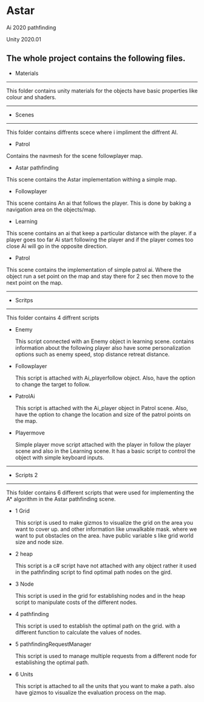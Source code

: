 # Astar
Ai 2020 pathfinding

Unity 2020.01


The whole project contains the following files.
------------------------------------------------------------------------------------------------------------------------------------------------------------------------
- Materials
------------------------------------------------------------------------------------------------------------------------------------------------------------------------

This folder contains unity materials for the objects have basic properties like colour and shaders.

------------------------------------------------------------------------------------------------------------------------------------------------------------------------
- Scenes
------------------------------------------------------------------------------------------------------------------------------------------------------------------------

This folder contains diffrents scece where i impliment the diffrent AI.
    
+ Patrol

Contains the navmesh for the scene followplayer map.
    
+ Astar pathfinding

This scene contains the Astar implementation withing a simple map.

+ Followplayer

This scene contains An ai that follows the player. This is done by baking a navigation area on the objects/map.

+ Learning

This scene contains an ai that keep a particular distance with the player. if a player goes too far Ai start following the player and if the player comes too close Ai will go in the opposite direction.

+ Patrol

This scene contains the implementation of simple patrol ai. Where the object run a set point on the map and stay there for 2 sec then move to the next point on the map.

------------------------------------------------------------------------------------------------------------------------------------------------------------------------
- Scritps 
------------------------------------------------------------------------------------------------------------------------------------------------------------------------

This folder contains 4 diffrent scripts 

+ Enemy

    This script connected with an Enemy object in learning scene. contains information about the following player also have some personalization options such as enemy speed, stop distance retreat distance.

+ Followplayer

    This script is attached with Ai_playerfollow object. Also, have the option to change the target to follow.

+ PatrolAi

    This script is attached with the Ai_player object in Patrol scene. Also, have the option to change the location and size of the patrol points on the map.

+ Playermove
    
    Simple player move script attached with the player in follow the player scene and also in the Learning scene. It has a basic script to control the object with simple keyboard inputs.

------------------------------------------------------------------------------------------------------------------------------------------------------------------------
- Scripts 2 
------------------------------------------------------------------------------------------------------------------------------------------------------------------------

This folder contains 6 different scripts that were used for implementing the A* algorithm in the Astar pathfinding scene.

+ 1 Grid

    This script is used to make gizmos to visualize the grid on the area you want to cover up. and other information like unwalkable mask. where we want to put obstacles on the area. have public variable s like grid world size and node size. 

+ 2 heap

    This script is a c# script have not attached with any object rather it used in the pathfinding script to find optimal path nodes on the gird.

+ 3 Node

    This script is used in the grid for establishing nodes and in the heap script to manipulate costs of the different nodes.
    
+ 4 pathfinding
    
    This script is used to establish the optimal path on the grid. with a different function to calculate the values of nodes.

+ 5 pathfindingRequestManager

    This script is used to manage multiple requests from a different node for establishing the optimal path.

+ 6 Units

    This script is attached to all the units that you want to make a path. also have gizmos to visualize the evaluation process on the map.

